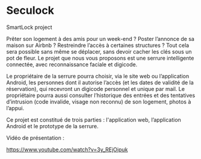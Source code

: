 # Seculock
SmartLock project

Prêter son logement à des amis pour un week-end ? Poster l’annonce de sa maison sur Airbnb ? Restreindre l’accès à certaines structures ? Tout cela sera possible sans même se déplacer, sans devoir cacher les clés sous un pot de fleur. Le projet que nous vous proposons est une serrure intelligente connectée, avec reconnaissance faciale et digicode.

Le propriétaire de la serrure pourra choisir, via le site web ou l’application Android, les personnes dont il autorise l’accès (et les dates de validité de la réservation), qui recevront un digicode personnel et unique par mail. Le propriétaire pourra aussi consulter l’historique des entrées et des tentatives d’intrusion (code invalide, visage non reconnu) de son logement, photos à l’appui.

Ce projet est constitué de trois parties : l'application web, l’application Android et le prototype de la serrure.

Vidéo de présentation :

https://www.youtube.com/watch?v=3y_REjOipuk


